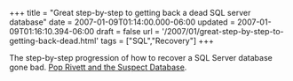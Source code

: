 +++
title = "Great step-by-step to getting back a dead SQL server database"
date = 2007-01-09T01:14:00.000-06:00
updated = 2007-01-09T01:16:10.394-06:00
draft = false
url = '/2007/01/great-step-by-step-to-getting-back-dead.html'
tags = ["SQL","Recovery"]
+++

The step-by-step progression of how to recover a SQL Server database gone bad. [Pop Rivett and the Suspect Database](http://www.simple-talk.com/sql/backup-and-recovery/pop-rivett-and-the-suspect-database/).
